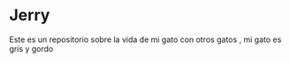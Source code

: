 # Jerry
Este es un repositorio sobre la vida de mi gato con otros gatos  , mi gato es gris y gordo 
